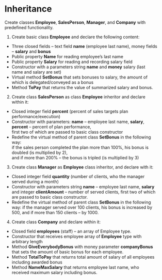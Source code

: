 # Inheritance

Create classes **Employee**, **SalesPerson**, **Manager**, and **Company** with predefined functionality.

1. Create basic class **Employee** and declare the following content:
- Three closed fields – text field **name** (employee last name), money fields – **salary** and **bonus**
- Public property **Name** for reading employee’s last name
- Public property **Salary** for reading and recording salary field
- Constructor with a parameters string **name** and **money** salary (last name and salary are set)
- Virtual method **SetBonus** that sets bonuses to salary, the amount of which is delegated/conveyed as a bonus
- Method **ToPay** that returns the value of summarized salary and bonus.

2. Create class **SalesPerson** as class **Employee** inheritor and declare within it:

- Closed integer field **percent** (percent of sales targets plan performance/execution)
- Constructor with parameters: **name** – employee last name, **salary**, **percent** – percent of plan performance,  
first two of which are passed to basic class constructor
- Redefine the virtual method of parent class **SetBonus** in the following way:  
if the sales person completed the plan more than 100%, his bonus is doubled (is multiplied by 2),  
and if more than 200% – the bonus is tripled (is multiplied by 3)  

3. Create class **Manager** as **Employee** class inheritor, and declare with it:

- Closed integer field **quantity** (number of clients, who the manager served during a month)
- Constructor with parameters string **name** – employee last name, **salary** 
and integer **clientAmount** – number of served clients, first two of which are passed to basic class constructor.
- Redefine the virtual method of parent class **SetBonus** in the following way: 
if the manager served over 100 clients, his bonus is increased by 500, and if more than 150 clients – by 1000.

4. Create class **Company** and declare within it:

- Closed field **employees** (staff) – an array of Employee type.
- Constructor that receives employee array of **Employee** type with arbitrary length
- Method **GiveEverybodyBonus** with money parameter **companyBonus** that sets the amount of basic bonus for each employee.
- Method **TotalToPay** that returns total amount of salary of all employees including awarded bonus
- Method **NameMaxSalary** that returns employee last name, who received maximum salary including bonus.